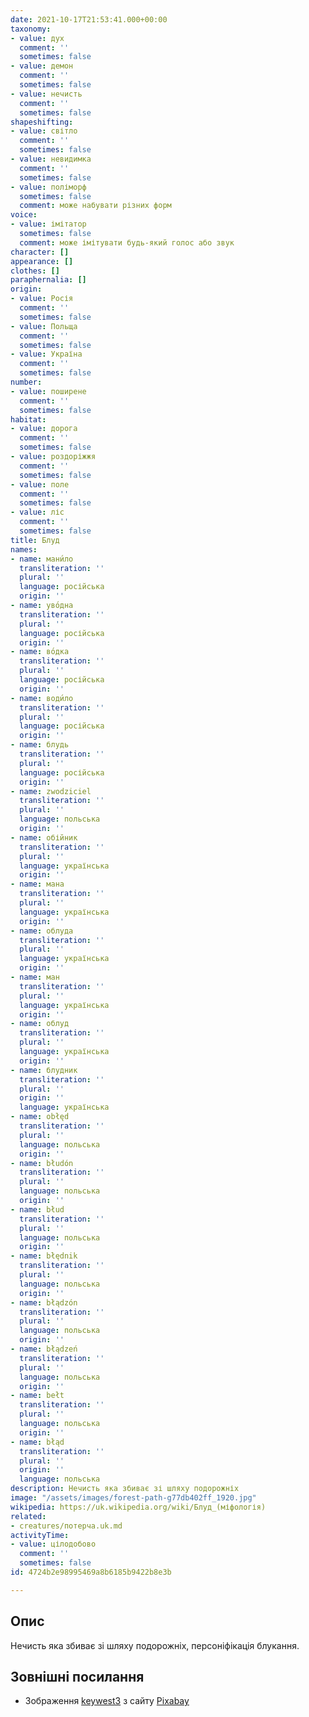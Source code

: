 ```yaml
---
date: 2021-10-17T21:53:41.000+00:00
taxonomy:
- value: дух
  comment: ''
  sometimes: false
- value: демон
  comment: ''
  sometimes: false
- value: нечисть
  comment: ''
  sometimes: false
shapeshifting:
- value: світло
  comment: ''
  sometimes: false
- value: невидимка
  comment: ''
  sometimes: false
- value: поліморф
  sometimes: false
  comment: може набувати різних форм
voice:
- value: імітатор
  sometimes: false
  comment: може імітувати будь-який голос або звук
character: []
appearance: []
clothes: []
paraphernalia: []
origin:
- value: Росія
  comment: ''
  sometimes: false
- value: Польща
  comment: ''
  sometimes: false
- value: Україна
  comment: ''
  sometimes: false
number:
- value: поширене
  comment: ''
  sometimes: false
habitat:
- value: дорога
  comment: ''
  sometimes: false
- value: роздоріжжя
  comment: ''
  sometimes: false
- value: поле
  comment: ''
  sometimes: false
- value: ліс
  comment: ''
  sometimes: false
title: Блуд
names:
- name: мани́ло
  transliteration: ''
  plural: ''
  language: російська
  origin: ''
- name: уво́дна
  transliteration: ''
  plural: ''
  language: російська
  origin: ''
- name: во́дка
  transliteration: ''
  plural: ''
  language: російська
  origin: ''
- name: води́ло
  transliteration: ''
  plural: ''
  language: російська
  origin: ''
- name: блудь
  transliteration: ''
  plural: ''
  language: російська
  origin: ''
- name: zwodziciel
  transliteration: ''
  plural: ''
  language: польська
  origin: ''
- name: обійник
  transliteration: ''
  plural: ''
  language: українська
  origin: ''
- name: мана
  transliteration: ''
  plural: ''
  language: українська
  origin: ''
- name: облуда
  transliteration: ''
  plural: ''
  language: українська
  origin: ''
- name: ман
  transliteration: ''
  plural: ''
  language: українська
  origin: ''
- name: облуд
  transliteration: ''
  plural: ''
  language: українська
  origin: ''
- name: блудник
  transliteration: ''
  plural: ''
  origin: ''
  language: українська
- name: obłęd
  transliteration: ''
  plural: ''
  language: польська
  origin: ''
- name: błudón
  transliteration: ''
  plural: ''
  language: польська
  origin: ''
- name: błud
  transliteration: ''
  plural: ''
  language: польська
  origin: ''
- name: błędnik
  transliteration: ''
  plural: ''
  language: польська
  origin: ''
- name: błądzón
  transliteration: ''
  plural: ''
  language: польська
  origin: ''
- name: błądzeń
  transliteration: ''
  plural: ''
  language: польська
  origin: ''
- name: bełt
  transliteration: ''
  plural: ''
  language: польська
  origin: ''
- name: błąd
  transliteration: ''
  plural: ''
  origin: ''
  language: польська
description: Нечисть яка збиває зі шляху подорожніх
image: "/assets/images/forest-path-g77db402ff_1920.jpg"
wikipedia: https://uk.wikipedia.org/wiki/Блуд_(міфологія)
related:
- creatures/потерча.uk.md
activityTime:
- value: цілодобово
  comment: ''
  sometimes: false
id: 4724b2e98995469a8b6185b9422b8e3b

---
```

## Опис

Нечисть яка збиває зі шляху подорожніх, персоніфікація блукання.

## Зовнішні посилання

* Зображення <a href="https://pixabay.com/users/keywest3-122514/?utm_source=link-attribution&amp;utm_medium=referral&amp;utm_campaign=image&amp;utm_content=238887">keywest3</a> з сайту <a href="https://pixabay.com/?utm_source=link-attribution&amp;utm_medium=referral&amp;utm_campaign=image&amp;utm_content=238887">Pixabay</a>